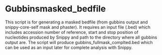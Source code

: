 # Gubbinsmasked_bedfile
This script is for generating a masked bedfile (from gubbins output and snippy-core-self mask and phaster). 
It requires an input file (.bed) which includes accession number of reference, start and stop position of nucleotides produced by Snippy and path to the directory where all gubbins output are. The script will produce gubbins_fullmask_complted.bed which can be used as an input later for complete analysis with Snippy.
